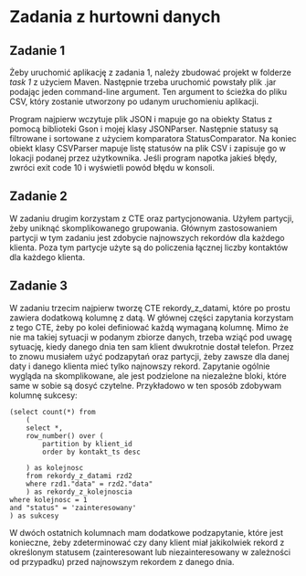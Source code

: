 # Zadania z hurtowni danych

## Zadanie 1
Żeby uruchomić aplikację z zadania 1, należy zbudować projekt w folderze *task 1*  z użyciem Maven. Następnie trzeba uruchomić powstały plik .jar podając jeden command-line argument. Ten argument to ścieżka do pliku CSV, który zostanie utworzony po udanym uruchomieniu aplikacji.

Program najpierw wczytuje plik JSON i mapuje go na obiekty Status z pomocą biblioteki Gson i mojej klasy JSONParser. Następnie statusy są filtrowane i sortowane z użyciem komparatora StatusComparator. Na koniec obiekt klasy CSVParser mapuje listę statusów na plik CSV i zapisuje go w lokacji podanej przez użytkownika. Jeśli program napotka jakieś błędy, zwróci exit code 10 i wyświetli powód błędu w konsoli.

## Zadanie 2
W zadaniu drugim korzystam z CTE oraz partycjonowania. Użyłem partycji, żeby uniknąć skomplikowanego grupowania. Głównym zastosowaniem partycji w tym zadaniu jest zdobycie najnowszych rekordów dla każdego klienta. Poza tym partycje użyte są do policzenia łącznej liczby kontaktów dla każdego klienta.

## Zadanie 3

W zadaniu trzecim najpierw tworzę CTE rekordy_z_datami, które po prostu zawiera dodatkową kolumnę z datą. W głównej części zapytania korzystam z tego CTE, żeby po kolei definiować każdą wymaganą kolumnę. Mimo że nie ma takiej sytuacji w podanym zbiorze danych, trzeba wziąć pod uwagę sytuację, kiedy danego dnia ten sam klient dwukrotnie dostał telefon. Przez to znowu musiałem użyć podzapytań oraz partycji, żeby zawsze dla danej daty i danego klienta mieć tylko najnowszy rekord. Zapytanie ogólnie wygląda na skomplikowane, ale jest podzielone na niezależne bloki, które same w sobie są dosyć czytelne. Przykładowo w ten sposób zdobywam kolumnę sukcesy:

```
(select count(*) from
	(
	select *,
	row_number() over (
		partition by klient_id
		order by kontakt_ts desc

	) as kolejnosc
	from rekordy_z_datami rzd2 
	where rzd1."data" = rzd2."data"
	) as rekordy_z_kolejnoscia
where kolejnosc = 1
and "status" = 'zainteresowany'
) as sukcesy
```

W dwóch ostatnich kolumnach mam dodatkowe podzapytanie, które jest konieczne, żeby zdeterminować czy dany klient miał jakikolwiek rekord z określonym statusem (zainteresowant lub niezainteresowany w zależności od przypadku) przed najnowszym rekordem z danego dnia. 
